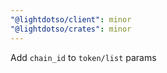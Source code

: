 ```yaml
---
"@lightdotso/client": minor
"@lightdotso/crates": minor
---
```


Add `chain_id` to `token/list` params
